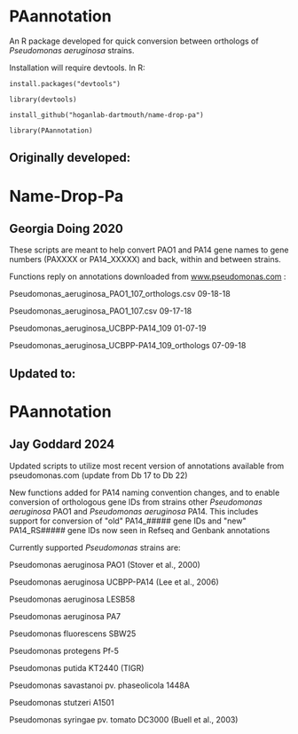 # PAannotation

An R package developed for quick conversion between orthologs of *Pseudomonas aeruginosa* strains.

Installation will require devtools. In R:

```
install.packages("devtools")

library(devtools)

install_github("hoganlab-dartmouth/name-drop-pa")

library(PAannotation)
```


## Originally developed:


# Name-Drop-Pa

## Georgia Doing 2020

These scripts are meant to help convert PAO1 and PA14 gene names to gene numbers (PAXXXX or PA14_XXXXX) and back, within and between strains.


Functions reply on annotations downloaded from www.pseudomonas.com :

Pseudomonas_aeruginosa_PAO1_107_orthologs.csv 		09-18-18

Pseudomonas_aeruginosa_PAO1_107.csv 				09-17-18

Pseudomonas_aeruginosa_UCBPP-PA14_109 				01-07-19

Pseudomonas_aeruginosa_UCBPP-PA14_109_orthologs 	07-09-18



## Updated to:

# PAannotation

## Jay Goddard 2024

Updated scripts to utilize most recent version of annotations available from pseudomonas.com (update from Db 17 to Db 22)


New functions added for PA14 naming convention changes, and to enable conversion of orthologous gene IDs from strains other *Pseudomonas aeruginosa* PAO1 and *Pseudomonas aeruginosa* PA14.
This includes support for conversion of "old" PA14_##### gene IDs and "new" PA14_RS##### gene IDs now seen in Refseq and Genbank annotations


Currently supported *Pseudomonas* strains are:

Pseudomonas aeruginosa PAO1 (Stover et al., 2000)

Pseudomonas aeruginosa UCBPP-PA14 (Lee et al., 2006)

Pseudomonas aeruginosa LESB58 

Pseudomonas aeruginosa PA7

Pseudomonas fluorescens SBW25

Pseudomonas protegens Pf-5

Pseudomonas putida KT2440 (TIGR)

Pseudomonas savastanoi pv. phaseolicola 1448A

Pseudomonas stutzeri A1501

Pseudomonas syringae pv. tomato DC3000 (Buell et al., 2003)

